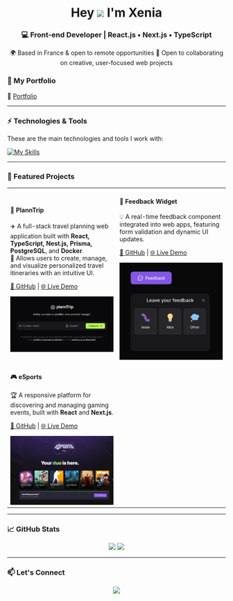 <h1 align="center">Hey <img src="https://raw.githubusercontent.com/kaueMarques/kaueMarques/master/hi.gif" height="30px"> I'm Xenia</h1>

<h3 align="center">💻 Front-end Developer | React.js • Next.js • TypeScript</h3>

<p align="center">
🌍 Based in France & open to remote opportunities  
🤝 Open to collaborating on creative, user-focused web projects  
</p>


### 🎨 My Portfolio  
🔗 <a href="https://xeniadev.netlify.app/" target="_blank">Portfolio</a>

----

### ⚡ Technologies & Tools  

These are the main technologies and tools I work with:

[![My Skills](https://skillicons.dev/icons?i=html,css,js,ts,react,next,tailwind,mui,nodejs,nest,prisma,supabase,docker,figma,gitlab)](https://skillicons.dev)

----

### 🧩 Featured Projects  

<table> <tr> <td width="50%"> <h4>🧭 <b>PlannTrip</b></h4> <p> ✈️ A full-stack travel planning web application built with <b>React, TypeScript, Nest.js, Prisma, PostgreSQL</b>, and <b>Docker</b>.<br> 🧠 Allows users to create, manage, and visualize personalized travel itineraries with an intuitive UI. </p> <p> <a href="https://github.com/xeniaalex3/PlannTrip">🔗 GitHub</a> | <a href="https://planntrip.netlify.app/">🌐 Live Demo</a> </p> <img src="assets/img/plannTrip.png" width="100%" alt="PlannTrip preview" /> </td> <td width="50%"> <h4>💬 <b>Feedback Widget</b></h4> <p> 💡 A real-time feedback component integrated into web apps, featuring form validation and dynamic UI updates. </p> <p> <a href="https://github.com/xeniaalex3/Feedback-Widget">🔗 GitHub</a> | <a href="https://feedback-widget-xi-snowy.vercel.app/">🌐 Live Demo</a> </p> <img src="assets/img/feedback1.png" width="100%" alt="Feedback Widget preview" /> </td> </tr> <tr> <td width="50%"> <h4>🎮 <b>eSports</b></h4> <p> 🏆 A responsive platform for discovering and managing gaming events, built with <b>React</b> and <b>Next.js</b>. </p> <p> <a href="https://github.com/xeniaalex3/eSports">🔗 GitHub</a> | <a href="https://e-sports-phi.vercel.app/">🌐 Live Demo</a> </p> <img src="assets/img/esports.png" width="100%" alt="eSports project preview" /> </td> <td></td> </tr> </table>

----

### 📈 GitHub Stats  
<p align="center">
<img height="150" src="https://github-readme-stats.vercel.app/api?username=xeniaalex3&show_icons=true&theme=tokyonight" />
<img height="150" src="https://github-readme-stats.vercel.app/api/top-langs/?username=xeniaalex3&layout=compact&theme=tokyonight" />
</p>

----

### 📫 Let's Connect  

<p align="center">
<a href="https://xeniadev.netlify.app" target="_blank"><img src="https://img.shields.io/badge/Portfolio-000?style=for-the-badge&logo=vercel&logoColor=white" /></a>
</p>












